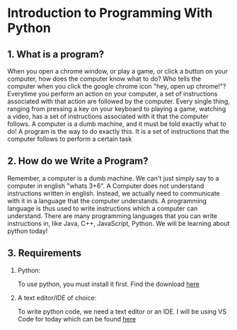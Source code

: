 # Introduction to Programming With Python

## 1. What is a program?

When you open a chrome window, or play a game, or click a button on your computer, how does the computer know what to do? Who tells the computer when you click the google chrome icon "hey, open up chrome!"? Everytime you perform an action on your computer, a set of instructions associated with that action are followed by the computer. Every single thing, ranging from pressing a key on your keyboard to playing a game, watching a video, has a set of instructions associated with it that the computer follows. A computer is a dumb machine, and it must be told exactly what to do! A program is the way to do exactly this. It is a set of instructions that the computer follows to perform a certain task

## 2. How do we Write a Program?

Remember, a computer is a dumb machine. We can't just simply say to a computer in english "whats 3+6". A Computer does not understand instructions written in english. Instead, we actually need to communicate with it in a language that the computer understands. A programming language is thus used to write instructions which a computer can understand. There are many programming languages that you can write instructions in, like Java, C++, JavaScript, Python. We will be learning about python today!

## 3. Requirements

1. Python:

    To use python, you must install it first. Find the download [here](https://www.python.org/downloads/ "Python Download")

2. A text editor/IDE of choice:

    To write python code, we need a text editor or an IDE. I will be using VS Code for today which can be found [here](https://code.visualstudio.com/download "VSC Download")
